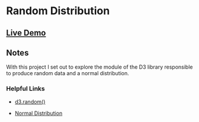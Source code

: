 # Random Distribution

## [Live Demo](https://codepen.io/borntofrappe/pen/wvKwRoB)

## Notes

With this project I set out to explore the module of the D3 library responsible to produce random data and a normal distribution.

### Helpful Links

- [d3.random()](https://github.com/d3/d3-random)

- [Normal Distribution](https://en.wikipedia.org/wiki/Normal_distribution)
